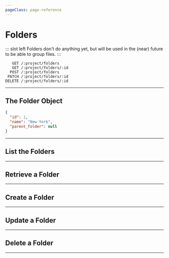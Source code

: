 ```yaml
---
pageClass: page-reference
---
```


# Folders

<two-up>

::: slot left
Folders don't do anything yet, but will be used in the (near) future to be able to group files.
:::

<info-box title="Endpoints" slot="right">

```endpoints
   GET /:project/folders
   GET /:project/folders/:id
  POST /:project/folders
 PATCH /:project/folders/:id
DELETE /:project/folders/:id
```

</info-box>
</two-up>

---

## The Folder Object

<two-up>
<template slot="left">
<def-list>

#### id <def-type>integer</def-type>
Unique identifier for the folder.

#### name <def-type>string</def-type>
Name of the folder.

#### parent_folder <def-type>integer</def-type>
Unique identifier of the parent folder. This allows for nested folders.

</def-list>
</template>

<info-box title="Folder Object" slot="right" class="sticky">

```json
{
  "id": 1,
  "name": "New York",
  "parent_folder": null
}
```

</info-box>
</two-up>

---

## List the Folders

<two-up>
<template slot="left">

List the folders.

### Parameters

<def-list>

!!! include params/project.md !!!

</def-list>

### Query

<def-list>

!!! include query/fields.md !!!
!!! include query/limit.md !!!
!!! include query/offset.md !!!
!!! include query/page.md !!!
!!! include query/sort.md !!!
!!! include query/single.md !!!
!!! include query/filter.md !!!
!!! include query/q.md !!!
!!! include query/meta.md !!!

</def-list>

### Returns

Returns an array of folder objects.

</template>

<template slot="right">
<div class="sticky">
<info-box title="Endpoint">

```endpoints
   GET /:project/folders
```

</info-box>
<info-box title="Response">

```json
{
  "data": [
    {
      "id": 1,
      "name": "New York",
      "parent_folder": null
    },
    { ... },
    { ... }
  ]
}
```

</info-box>
</div>
</template>
</two-up>

---

## Retrieve a Folder

<two-up>
<template slot="left">

Retrieve a single folder by unique identifier.

### Parameters

<def-list>

!!! include params/project.md !!!
!!! include params/id.md !!!

</def-list>

### Query

<def-list>

!!! include query/fields.md !!!
!!! include query/meta.md !!!

</def-list>

### Returns

Returns the folder object for the given unique identifier.

</template>

<template slot="right">
<div class="sticky">
<info-box title="Endpoint">

```endpoints
   GET /:project/folders/:id
```

</info-box>

<info-box title="Response">

```json
{
  "data": {
    "id": 1,
    "name": "New York",
    "parent_folder": null
  }
}
```

</info-box>
</div>
</template>
</two-up>

---

## Create a Folder

<two-up>
<template slot="left">

Create a new folder.

### Parameters

<def-list>

!!! include params/project.md !!!

</def-list>

### Attributes

<def-list>

#### name <def-type alert>required</def-type>
Name of the folder.

#### parent_folder <def-type>optional</def-type>
Unique identifier of the parent folder. This allows for nested folders.

</def-list>

### Query

<def-list>

!!! include query/fields.md !!!
!!! include query/meta.md !!!

</def-list>

### Returns

Returns the folder object for the folder that was just created.

</template>

<template slot="right">
<div class="sticky">
<info-box title="Endpoint">

```endpoints
  POST /:project/folders
```

</info-box>

<info-box title="Request">

```json
{
  "name": "Amsterdam"
}
```

</info-box>

<info-box title="Response">

```json
{
  "data": {
    "id": 5,
    "name": "Amsterdam",
    "parent_folder": null
  }
}
```

</info-box>
</div>
</template>
</two-up>

---

## Update a Folder

<two-up>
<template slot="left">

Update an existing folder

### Parameters

<def-list>

!!! include params/project.md !!!
!!! include params/id.md !!!

</def-list>

### Attributes

<def-list>

#### name <def-type alert>optional</def-type>
Name of the folder. Can't be null or empty.

#### parent_folder <def-type>optional</def-type>
Unique identifier of the parent folder. This allows for nested folders.

</def-list>

### Query

<def-list>

!!! include query/fields.md !!!
!!! include query/meta.md !!!

</def-list>

### Returns

Returns the folder object for the folder that was just updated.

</template>

<template slot="right">
<div class="sticky">
<info-box title="Endpoint">

```endpoints
 PATCH /:project/folders/:id
```

</info-box>

<info-box title="Request">

```json
{
  "parent_folder": 3
}
```

</info-box>

<info-box title="Response">

```json
{
  "data": {
    "id": 5,
    "name": "Amsterdam",
    "parent_folder": 3
  }
}
```

</info-box>
</div>
</template>
</two-up>

---

## Delete a Folder

<two-up>
<template slot="left">

Delete an existing folder

### Parameters

<def-list>

!!! include params/project.md !!!
!!! include params/id.md !!!

</def-list>

### Returns

Returns an empty body with HTTP status 204

</template>

<template slot="right">
<div class="sticky">
<info-box title="Endpoint">

```endpoints
DELETE /:project/folders/:id
```

</info-box>
</div>
</template>
</two-up>

---
